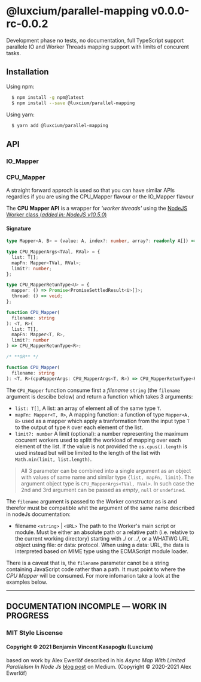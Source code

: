 # @luxcium/parallel-mapping v0.0.0-rc-0.0.2

Development phase no tests, no documentation, full TypeScript support parallele IO and Worker Threads mapping support with limits of concurent tasks.

## Installation

Using npm:

```bash
  $ npm install -g npm@latest
  $ npm install --save @luxcium/parallel-mapping
```

Using yarn:

```bash
  $ yarn add @luxcium/parallel-mapping
```

## API

### IO_Mapper

<!--
#### Signature

```typescript
type Mapper<A, B> = (value: A, index?: number, array?: readonly A[]) => B;

function CPU_Mapper(filename: string): <T, R>(
  list: T[],
  mapFn: Mapper<T, R>,
  limit?: number
) => {
  mapper: () => Promise<PromiseSettledResult<R>[]>;
  thread: () => void;
};
```

The `CPU_Mapper` function consume first a _filename_ `string` (the `filename` argument is descibe below) and return a function which takes 3 arguments:

- `list: T[]`, A list: an array of element all of the same type `T`.
- `mapFn: Mapper<T, R>`, A mapping function: a function of type `Mapper<A, B>` used as a mapper which apply a tranformation from the input type `T` to the output of type `R` over each element of the list.
- `limit?: number` A limit (optional): a number representing the maximum cocurent workers used to splitt the workload of mapping over each element of the list. If the value is not provided the `os.cpus().length` is used instead but will be limited to the length of the list with `Math.min(limit, list.length)`.

The `filename` argument is passed to the Worker constructor as is and therefor must be compatible whit the argument of the same name described in nodeJs documentation:

- filename `<string>` | `<URL>` The path to the Worker's main script or module. Must be either an absolute path or a relative path (i.e. relative to the current working directory) starting with ./ or ../, or a WHATWG URL object using file: or data: protocol. When using a data: URL, the data is interpreted based on MIME type using the ECMAScript module loader.

There is a caveat that is, the `filename` parameter canot be a string containing JavaScript code rather than a path. It must point to where the _CPU Mapper_ will be consumed. For more infomarion take a look at the examples below.
-->

### CPU_Mapper

A straight forward approch is used so that you can have similar APIs regardles if you are using the CPU_Mapper flavour or the IO_Mapper flavour

The **CPU Mapper API** is a wrapper for _'worker threads'_ using the [NodeJS Worker class (_added in: NodeJS v10.5.0_)](https://nodejs.org/dist/latest/docs/api/worker_threads.html#worker_threads_class_worker)

#### Signature

```typescript
type Mapper<A, B> = (value: A, index?: number, array?: readonly A[]) => B;

type CPU_MapperArgs<TVal, RVal> = {
  list: T[];
  mapFn: Mapper<TVal, RVal>;
  limit?: number;
};

type CPU_MapperRetunType<U> = {
  mapper: () => Promise<PromiseSettledResult<U>[]>;
  thread: () => void;
};

function CPU_Mapper(
  filename: string
): <T, R>(
  list: T[],
  mapFn: Mapper<T, R>,
  limit?: number
) => CPU_MapperRetunType<R>;

/* **OR** */

function CPU_Mapper(
  filename: string
): <T, R>(cpuMapperArgs: CPU_MapperArgs<T, R>) => CPU_MapperRetunType<R>;
```

The `CPU_Mapper` function consume first a _filename_ `string` (the `filename` argument is descibe below) and return a function which takes 3 arguments:

- `list: T[]`, A list: an array of element all of the same type `T`.
- `mapFn: Mapper<T, R>`, A mapping function: a function of type `Mapper<A, B>` used as a mapper which apply a tranformation from the input type `T` to the output of type `R` over each element of the list.
- `limit?: number` A limit (optional): a number representing the maximum cocurent workers used to splitt the workload of mapping over each element of the list. If the value is not provided the `os.cpus().length` is used instead but will be limited to the length of the list with `Math.min(limit, list.length)`.

> All 3 parameter can be combined into a single argument as an object with values of same name and similar type `{list, mapFn, limit}`. The argument object type is `CPU_MapperArgs<TVal, RVal>`. In such case the 2nd and 3rd argument can be passed as _empty_, `null` or `undefined`.

The `filename` argument is passed to the Worker constructor as is and therefor must be compatible whit the argument of the same name described in nodeJs documentation:

- filename `<string>` | `<URL>` The path to the Worker's main script or module. Must be either an absolute path or a relative path (i.e. relative to the current working directory) starting with ./ or ../, or a WHATWG URL object using file: or data: protocol. When using a data: URL, the data is interpreted based on MIME type using the ECMAScript module loader.

There is a caveat that is, the `filename` parameter canot be a string containing JavaScript code rather than a path. It must point to where the _CPU Mapper_ will be consumed. For more infomarion take a look at the examples below.

---

## DOCUMENTATION INCOMPLE ― WORK IN PROGRESS

### MIT Style Liscense

#### Copyright &copy; 2021 Benjamin Vincent Kasapoglu (Luxcium)

based on work by Alex Ewerlöf described in his _Async Map With Limited Parallelism In Node Js_ [blog post](https://medium.com/@alexewerlof/async-map-with-limited-parallelism-in-node-js-2b91bd47af70) on Medium. (Copyright © 2020-2021 Alex Ewerlöf)

<!--
```
(alias) function CPU_Mapper(filename: string): <T, R>(list: T[], mapFn: Mapper<T, R>, limit?: number | undefined) => {
    mapper: () => Promise<PromiseSettledResult<R>[]>;
    thread: () => void;
}
export CPU_Mapper
The path to the Worker's main script or module.

(alias) function IO_Mapper<T, U>({ list, mapFn, limit, }: IO_MapperArgs<T, U>): Promise<PromiseSettledResult<U>[]>
export IO_Mapper
```

This is the code from a [blog post](https://medium.com/@alexewerlof/async-map-with-limited-parallelism-in-node-js-2b91bd47af70)

 -->
